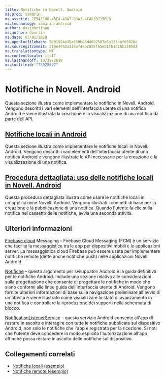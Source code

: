 ```yaml
---
title: Notifiche in Novell. Android
ms.prod: xamarin
ms.assetid: 2E54F1D0-45F4-43A7-B3A3-4F483B7150CB
ms.technology: xamarin-android
author: davidortinau
ms.author: daortin
ms.date: 03/01/2018
ms.openlocfilehash: 5d91904e35a658b03d4602567e5a123cafd6926c
ms.sourcegitcommit: 2fbe4932a319af4ebc829f65eb1fb1816ba305d3
ms.translationtype: MT
ms.contentlocale: it-IT
ms.lasthandoff: 10/29/2019
ms.locfileid: "73025527"
---
```

# <a name="notifications-in-xamarinandroid"></a>Notifiche in Novell. Android

Questa sezione illustra come implementare le notifiche in Novell. Android. Vengono descritti i vari elementi dell'interfaccia utente di una notifica Android e viene illustrata la creazione e la visualizzazione di una notifica da parte dell'API.

## <a name="local-notifications-in-androidlocal-notificationsmd"></a>[Notifiche locali in Android](local-notifications.md)

Questa sezione illustra come implementare le notifiche locali in Novell. Android. Vengono descritti i vari elementi dell'interfaccia utente di una notifica Android e vengono illustrate le API necessarie per la creazione e la visualizzazione di una notifica.

## <a name="walkthrough---using-local-notifications-in-xamarinandroidlocal-notifications-walkthroughmd"></a>[Procedura dettagliata: uso delle notifiche locali in Novell. Android](local-notifications-walkthrough.md)  

Questa procedura dettagliata illustra come usare le notifiche locali in un'applicazione Novell. Android. Vengono illustrati i concetti di base per la creazione e la pubblicazione di una notifica. Quando l'utente fa clic sulla notifica nel cassetto delle notifiche, avvia una seconda attività. 

## <a name="further-reading"></a>Ulteriori informazioni

[Firebase cloud](~/android/data-cloud/google-messaging/firebase-cloud-messaging.md) Messaging &ndash; Firebase Cloud Messaging (FCM) è un servizio che facilita la messaggistica tra le app per dispositivi mobili e le applicazioni server. La messaggistica cloud Firebase può essere usata per implementare notifiche remote (dette anche notifiche push) nelle applicazioni Novell. Android.

[Notifiche](https://developer.android.com/guide/topics/ui/notifiers/notifications.html) &ndash; questo argomento per sviluppatori Android è la guida definitiva per le notifiche Android. Include una sezione relativa alle considerazioni sulla progettazione che consente di progettare le notifiche in modo che siano conformi alle linee guida dell'interfaccia utente di Android. Vengono fornite ulteriori informazioni di base sulla navigazione preliminare all'avvio di un'attività e viene illustrato come visualizzare lo stato di avanzamento in una notifica e controllare la riproduzione dei supporti nella schermata di blocco.

[NotificationListenerService](xref:Android.Service.Notification.NotificationListenerService) &ndash; questo servizio Android consente all'app di restare in ascolto e interagire con tutte le notifiche pubblicate sul dispositivo Android, non solo le notifiche che l'app è registrata per la ricezione.
Si noti che l'utente deve concedere in modo esplicito l'autorizzazione all'app affinché possa restare in ascolto delle notifiche sul dispositivo.

## <a name="related-links"></a>Collegamenti correlati

- [Notifiche locali (esempio)](https://docs.microsoft.com/samples/xamarin/monodroid-samples/localnotifications)
- [Notifiche remote (esempio)](https://docs.microsoft.com/samples/xamarin/monodroid-samples/remotenotifications)
